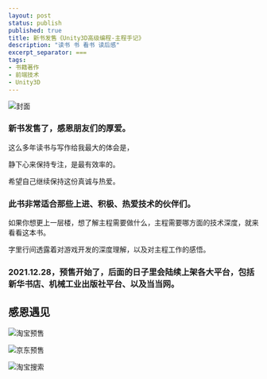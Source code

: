 ```yaml
---
layout: post
status: publish
published: true
title: 新书发售《Unity3D高级编程-主程手记》
description: "读书 书 看书 读后感"
excerpt_separator: ===
tags:
- 书籍著作
- 前端技术
- Unity3D
---
```


![封面](/assets/book/fengmian.jpg)

### 新书发售了，感恩朋友们的厚爱。

这么多年读书与写作给我最大的体会是，

静下心来保持专注，是最有效率的。

希望自己继续保持这份真诚与热爱。

### 此书非常适合那些上进、积极、热爱技术的伙伴们。

如果你想更上一层楼，想了解主程需要做什么，主程需要哪方面的技术深度，就来看看这本书。

字里行间透露着对游戏开发的深度理解，以及对主程工作的感悟。

### 2021.12.28，预售开始了，后面的日子里会陆续上架各大平台，包括新华书店、机械工业出版社平台、以及当当网。

## 感恩遇见

![淘宝预售](/assets/book/shudian1.jpg)

![京东预售](/assets/book/shudian3.jpg)

![淘宝搜索](/assets/book/shudian2.jpg)

